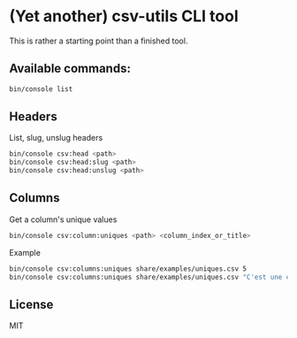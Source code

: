 # (Yet another) csv-utils CLI tool

This is rather a starting point than a finished tool.


## Available commands: 

```bash
bin/console list   
```

## Headers

List, slug, unslug headers

```bash
bin/console csv:head <path>
bin/console csv:head:slug <path>
bin/console csv:head:unslug <path>
```

## Columns

Get a column's unique values

```bash
bin/console csv:column:uniques <path> <column_index_or_title>
```

Example

```bash
bin/console csv:columns:uniques share/examples/uniques.csv 5 
bin/console csv:columns:uniques share/examples/uniques.csv "C'est une colonne en Français" 
```

## License
 
MIT
